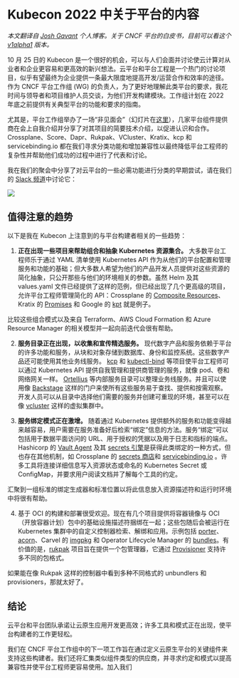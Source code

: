 # Kubecon 2022 中关于平台的内容

*本文翻译自 [Josh Gavant](https://blog.joshgav.com/) 个人博客。关于 CNCF 平台的白皮书，目前可以看这个 [v1alpha1](https://github.com/cncf/tag-app-delivery/blob/platforms-v1alpha1/platforms-whitepaper/v1alpha1/paper.md) 版本。*

10 月 25 日的 Kubecon 是一个很好的机会，可以与人们会面并讨论使云计算对从业者和企业更容易和更高效的新兴想法。云平台和平台工程是一个热门的讨论项目，似乎有望最终为企业提供一条最大限度地提高开发/运营合作和效率的途径。作为 CNCF 平台工作组 (WG) 的负责人，为了更好地理解此类平台的要求，我花时间与领导者和项目维护人员交谈，为他们开发构建模块。工作组计划在 2022 年底之前提供有关典型平台的功能和要求的指南。

尤其是，平台工作组举办了一场“非见面会”（幻灯片在[这里](https://docs.google.com/presentation/d/1LoAzgZe3rJuxHT86Cdj6Tv4-0XpL7nN6SMCl6oN4JbU/)），几家平台组件提供商在会上自我介绍并分享了对其项目的简要技术介绍，以促进认识和合作。 Crossplane、Score、Dapr、Rukpak、VCluster、Kratix、kcp 和 servicebinding.io 都在我们寻求分类功能和增加兼容性以最终降低平台工程师的复杂性并帮助他们成功的过程中进行了代表和讨论。

我在我们的聚会中分享了对云平台的一些必需功能进行分类的早期尝试，请在我们的 [Slack 频道](https://cloud-native.slack.com/archives/C020RHD43BP)中讨论它：

![](https://blog.joshgav.com/assets/platform_components.png)

## 值得注意的趋势

以下是我在 Kubecon 上注意到的与平台构建者相关的一些趋势：

1. **正在出现一些项目来帮助组合和抽象 Kubernetes 资源集合。** 大多数平台工程师乐于通过 YAML 清单使用 Kubernetes API 作为从他们的平台配置和管理服务和功能的基础；但大多数人希望为他们的产品开发人员提供对这些资源的简化抽象，只公开那些与他们的环境相关的参数。虽然 Helm 及其 values.yaml 文件已经提供了这样的范例，但已经出现了几个更高级的项目，允许平台工程师管理简化的 API：Crossplane 的 [Composite Resources](https://crossplane.io/docs/v1.9/concepts/composition.html)、Kratix 的 [Promises](https://kratix.io/docs/workshop/installing-a-promise) 和 Google 的 [kpt](https://kpt.dev/book/02-concepts/01-packages) 就是例子。

比较这些组合模式以及来自 Terraform、AWS Cloud Formation 和 Azure Resource Manager 的相关模型并一起向前迭代会很有帮助。

2. **服务目录正在出现，以收集和宣传精选服务。** 现代数字产品和服务依赖于平台的许多功能和服务，从块和对象存储到数据库、身份和监控系统。这些数字产品还可能使用其他业务线服务。 [kcp](https://docs.kcp.io/kcp/main/concepts/quickstart-tenancy-and-apis/#publish-some-apis-as-a-service-provider) 和 [kubectl-bind](https://github.com/kube-bind/kube-bind) 等项目使平台工程师可以通过 Kubernetes API 提供自我管理和提供商管理的服务，就像 pod、卷和网络网关一样。 [Ortellius](https://ortelius.io/) 等内部服务目录可以整理业务线服务。并且可以使用像 [Backstage](https://backstage.io/) 这样的门户来使所有这些服务易于查找、提供和按需观察。开发人员可以从目录中选择他们需要的服务并创建可重现的环境，甚至可以在像 [vcluster](https://www.vcluster.com/) 这样的虚拟集群中。

3. **服务绑定模式正在激增。** 随着通过 Kubernetes 提供额外的服务和功能变得越来越容易，用户需要在服务准备好后检索“绑定”信息的方法。服务“绑定”可以包括用于数据平面访问的 URL、用于授权的凭据以及用于日志和指标的端点。 Hashicorp 的 [Vault Agent](https://developer.hashicorp.com/vault/docs/agent/template) 及其 [secrets 引擎](https://developer.hashicorp.com/vault/docs/secrets)是获得此类绑定的一种方式，但也存在其他机制，如 Crossplane 的 [secrets 商店](https://github.com/crossplane/crossplane/blob/master/design/design-doc-external-secret-stores.md#api)和 [servicebinding.io](https://servicebinding.io/) 。许多工具将连接详细信息写入资源状态或命名的 Kubernetes Secret 或 ConfigMap，并要求用户阅读文档并了解每个工具的约定。

汇聚到一组标准的绑定生成器和标准位置以将此信息放入资源描述符和运行时环境中将很有帮助。

4. 基于 OCI 的构建和部署很受欢迎。现在有几个项目提供将容器镜像与 OCI（开放容器计划）包中的基础设施描述符捆绑在一起；这些包随后会被运行在 Kubernetes 集群中的自定义控制器检索、解绑和应用。示例包括 [porter](https://porter.sh/architecture/)、[acorn](https://docs.acorn.io/publishing)、Carvel 的 [imgpkg](https://carvel.dev/imgpkg/) 和 Operator Lifecycle Manager 的 [bundles](https://github.com/operator-framework/operator-registry/blob/master/docs/design/operator-bundle.md)。有价值的是，[rukpak](https://github.com/operator-framework/rukpak) 项目旨在提供一个包管理器，它通过 [Provisioner](https://github.com/operator-framework/rukpak/blob/main/docs/provisioners/overview.md) 支持许多不同的包格式。

如果能在像 Rukpak 这样的控制器中看到多种不同格式的 unbundlers 和 provisioners，那就太好了。

## 结论

云平台和平台团队承诺让云原生应用开发更高效；许多工具和模式正在出现，使平台构建者的工作更轻松。

我们在 CNCF 平台工作组中的下一项工作旨在通过定义云原生平台的关键组件来支持这些构建者。我们还将汇集类似组件类型的供应商，并寻求约定和模式以提高兼容性并使平台工程师更容易使用。加入我们